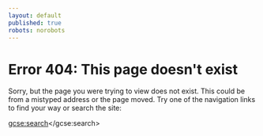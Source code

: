 ```yaml
---
layout: default
published: true
robots: norobots
---
```


<h1>Error 404: This page doesn't exist</h1>

Sorry, but the page you were trying to view does not exist.  This could be
from a mistyped address or the page moved.  Try one of the navigation links to
find your way or search the site:

<script>
    (function() {
    var cx = '014790379784634326600:tfauztsebvo';
    var gcse = document.createElement('script');
    gcse.type = 'text/javascript';
    gcse.async = true;
    gcse.src = (document.location.protocol == 'https:' ? 'https:' : 'http:') +
    '//www.google.com/cse/cse.js?cx=' + cx;
    var s = document.getElementsByTagName('script')[0];
    s.parentNode.insertBefore(gcse, s);
    })();
</script>
<gcse:search></gcse:search>

